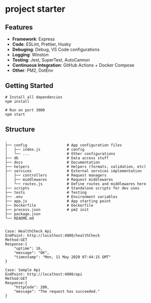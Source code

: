 # project starter

## Features
- **Framework**: Express
- **Code**: ESLint, Prettier, Husky
- **Debuging**: Debug, VS Code configurations
- **Logging**: Winston
- **Testing**: Jest, SuperTest, AutoCannon
- **Continuous Integration**: GitHub Actions + Docker Compose
- **Other**: PM2, DotEnv

## Getting Started

```shell
# Install all dependencies
npm install

# Run on port 3000
npm start

```

## Structure

```
.
├── config                  # App configuration files
│   ├── index.js        	# config
│   └── ...                 # Other configurations
├── db                      # Data access stuff
├── docs                    # Documentation
├── helpers                 # Helpers (formats, validation, etc)
├── services                # External services implementation  
│   ├── controllers         # Request managers
│   ├── middlewares         # Request middlewares
│   └── routes.js           # Define routes and middlewares here
├── scripts                 # Standalone scripts for dev uses
├── tests                   # Testing
├── .env                    # Environment variables
├── app.js                  # App starting point
├── Dockerfile              # Dockerfile
├── process.json            # pm2 init
├── package.json
└── README.md         
```

```shell

Case: HealthCheck Api 
EndPoint: http://localhost:4000/healthCheck
Method:GET
Response:{
    "uptime": 16,
    "message": "OK",
    "timestamp": "Mon, 11 May 2020 07:44:15 GMT"
}

Case: Sample Api 
EndPoint: http://localhost:4000/api
Method:GET
Response:{
    "httpCode": 200,
    "message": "The request has succeeded."
}

```